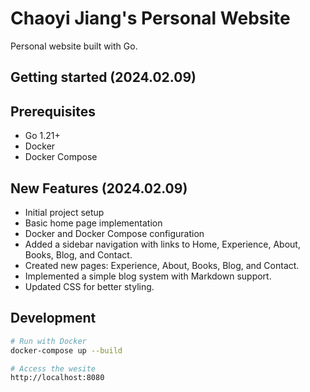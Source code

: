 # Chaoyi Jiang's Personal Website

Personal website built with Go.

## Getting started (2024.02.09)

## Prerequisites
- Go 1.21+
- Docker
- Docker Compose

## New Features (2024.02.09)
- Initial project setup
- Basic home page implementation
- Docker and Docker Compose configuration
- Added a sidebar navigation with links to Home, Experience, About, Books, Blog, and Contact.
- Created new pages: Experience, About, Books, Blog, and Contact.
- Implemented a simple blog system with Markdown support.
- Updated CSS for better styling.

## Development

```bash
# Run with Docker
docker-compose up --build

# Access the wesite
http://localhost:8080
